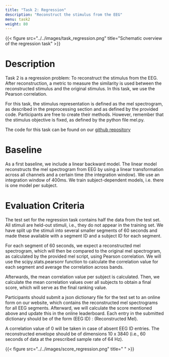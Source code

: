 ```yaml
---
title: "Task 2: Regression"
description: "Reconstruct the stimulus from the EEG"
menu: task2
weight: 80
---
```

{{< figure src="../../images/task_regression.png" title="Schematic overview of the regression task" >}}

# Description 

Task 2 is a regression problem: To reconstruct the stimulus from the EEG. After reconstruction, a metric to measure the similarity is used
between the reconstructed stimulus and the original stimulus. In this task, we use the Pearson correlation. 

For this task, the stimulus representation is defined as the mel spectrogram, as described in the preprocessing section and as defined by the provided code. 
Participants are free to create their methods. However, remember that the stimulus
objective is fixed, as defined by the python file mel.py.

The code for this task can be found on our [github repository](https://github.com/exporl/auditory-eeg-challenge-2024-code)

# Baseline 

As a first baseline, we include a linear backward model. The linear model 
reconstructs the mel spectrogram from EEG by using a linear transformation across all 
channels and a certain time (the integration window). We use an integration window of 400ms.
We train subject-dependent models, i.e. there is one model per subject.  




# Evaluation Criteria 
The test set for the regression task contains half the data from the test set. All stimuli are held-out stimuli, i.e., they
do not appear in the training set. We have split up the stimuli into several smaller segments of 60 seconds and made these available with a
segment ID and a subject ID for each segment.

For each segment of 60 seconds, we expect a reconstructed mel spectrogram, which will then be compared to the original mel spectrogram, 
as calculated by the provided mel script, using Pearson correlation. We will use the scipy.stats.pearsonr
 function to calculate the correlation value for each segment and average the correlation across bands.

Afterwards, the mean correlation value per subject is calculated. Then, we calculate the mean correlation values over all subjects to obtain a final score, which will serve as the final ranking value.


Participants should submit a json dictionary file for the test set to an online form on our website, which contains the reconstructed
mel spectrograms for all EEG segments. Afterward, we will calculate the score mentioned above and update this in the online leaderboard. Each
entry in the submitted dictionary should be of the form (EEG ID) : (Reconstructed Mel).
 
A correlation value of 0 will be taken in case of
absent EEG ID entries. The reconstructed envelope should be of dimensions 10 x 3840 (i.e., 60 seconds of data at the prescribed sample rate
of 64 Hz).

{{< figure src="../../images/score_regression.png" title=" " >}}
